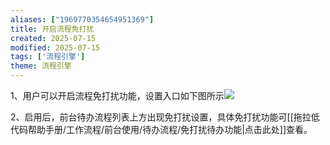 ```yaml
---
aliases: ["1969770354654951369"]
title: 开启流程免打扰
created: 2025-07-15
modified: 2025-07-15
tags: ['流程引擎']
theme: 流程引擎
---
```


1、用户可以开启流程免打扰功能，设置入口如下图所示![](c49f91351cbd6c13b3140beb281eb5de.jpg)

2、启用后，前台待办流程列表上方出现免打扰设置，具体免打扰功能可[[拖拉低代码帮助手册/工作流程/前台使用/待办流程/免打扰待办功能|点击此处]]查看。